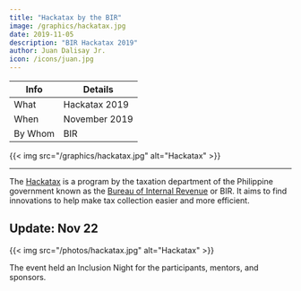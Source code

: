 ```yaml
---
title: "Hackatax by the BIR"
image: /graphics/hackatax.jpg
date: 2019-11-05
description: "BIR Hackatax 2019"
author: Juan Dalisay Jr.
icon: /icons/juan.jpg
---
```




Info | Details 
--- | ---
What | Hackatax 2019
When | November 2019
By Whom | BIR

{{< img src="/graphics/hackatax.jpg" alt="Hackatax" >}}

---


The [Hackatax](http://www.hackatax.ph) is a program by the taxation department of the Philippine government known as the [Bureau of Internal Revenue](https://www.bir.gov.ph) or BIR. It aims to find innovations to help make tax collection easier and more efficient. 


## Update: Nov 22 

{{< img src="/photos/hackatax.jpg" alt="Hackatax" >}}

The event held an Inclusion Night for the participants, mentors, and sponsors. 
  